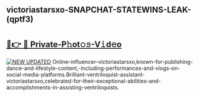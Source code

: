 ## victoriastarsxo-SNAPCHAT-STATEWINS-LEAK-(qptf3)


# <h2><a href="https://mediaupload.pro?-20M">🔗👉 🔴 Private-P𝚑ot𝚘𝚜-V𝚒d𝚎o</a></h2>

[![NEW UPDATED](https://i.imgur.com/0qMVB7G.gif)](https://mediaupload.pro?-20M)
Online-influencer-victoriastarsxo,known-for-publishing-dance-and-lifestyle-content,-including-performances-and-vlogs-on-social-media-platforms.Brilliant-ventriloquist-assistant-victoriastarsxo,celebrated-for-their-exceptional-abilities-and-accomplishments-in-assisting-ventriloquists.  